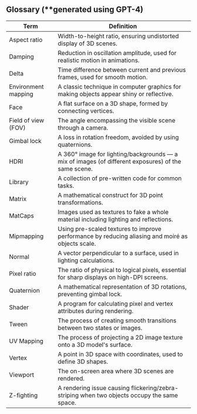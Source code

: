 ## Glossary (**generated using GPT-4)

| Term                  | Definition |
|-----------------------|------------|
| Aspect ratio          | Width-to-height ratio, ensuring undistorted display of 3D scenes. |
| Damping               | Reduction in oscillation amplitude, used for realistic motion in animations. |
| Delta                 | Time difference between current and previous frames, used for smooth motion. |
| Environment mapping   | A classic technique in computer graphics for making objects appear shiny or reflective. |
| Face                  | A flat surface on a 3D shape, formed by connecting vertices. |
| Field of view (FOV)   | The angle encompassing the visible scene through a camera. |
| Gimbal lock           | A loss in rotation freedom, avoided by using quaternions. |
| HDRI                  | A 360° image for lighting/backgrounds — a mix of images (of different exposures) of the same scene. |
| Library               | A collection of pre-written code for common tasks. |
| Matrix                | A mathematical construct for 3D point transformations. |
| MatCaps               | Images used as textures to fake a whole material including lighting and reflections. |
| Mipmapping            | Using pre-scaled textures to improve performance by reducing aliasing and moiré as objects scale. |
| Normal                | A vector perpendicular to a surface, used in lighting calculations. |
| Pixel ratio           | The ratio of physical to logical pixels, essential for sharp displays on high-DPI screens. |
| Quaternion            | A mathematical representation of 3D rotations, preventing gimbal lock. |
| Shader                | A program for calculating pixel and vertex attributes during rendering. |
| Tween                 | The process of creating smooth transitions between two states or images. |
| UV Mapping            | The process of projecting a 2D image texture onto a 3D model's surface. |
| Vertex                | A point in 3D space with coordinates, used to define 3D shapes. |
| Viewport              | The on-screen area where 3D scenes are rendered. |
| Z-fighting            | A rendering issue causing flickering/zebra-striping when two objects occupy the same space. |
